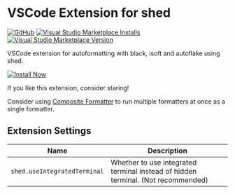 # VSCode Extension for shed

[![GitHub](https://img.shields.io/github/license/34j/vscode-shed?logo=github&logoColor=%23181717)](https://github.com/34j/vscode-shed-2)
[![Visual Studio Marketplace Installs](https://img.shields.io/visual-studio-marketplace/i/mikoz.shed?logo=visual-studio-code&logoColor=%23007ACC)](https://marketplace.visualstudio.com/items?itemName=mikoz.shed)
[![Visual Studio Marketplace Version](https://img.shields.io/visual-studio-marketplace/v/mikoz.shed)](https://marketplace.visualstudio.com/items?itemName=mikoz.shed)

VSCode extension for autoformatting with black, isoft and autoflake using shed.

[![Install Now](https://img.shields.io/badge/-Install%20Now-107C10?style=for-the-badge&logo=visualstudiocode)](https://marketplace.visualstudio.com/items?itemName=mikoz.shed)

If you like this extension, consider staring!

Consider using [Composite Formatter](https://marketplace.visualstudio.com/items?itemName=mikoz.composite-formatter) to run multiple formatters at once as a single formatter.

## Extension Settings

| Name                         | Description                                                                      |
| ---------------------------- | -------------------------------------------------------------------------------- |
| `shed.useIntegratedTerminal` | Whether to use integrated terminal instead of hidden terminal. (Not recommended) |

<!--## Known Issues-->